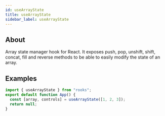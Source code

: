 ```yaml
---
id: useArrayState
title: useArrayState
sidebar_label: useArrayState
---
```


## About

Array state manager hook for React. It exposes push, pop, unshift, shift, concat, fill and reverse methods to be able to easily modify the state of an array.

## Examples

```jsx
import { useArrayState } from "rooks";
export default function App() {
  const [array, controls] = useArrayState([1, 2, 3]);
  return null;
}
```
